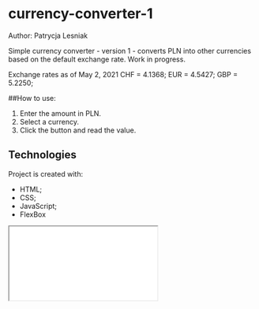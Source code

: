 # currency-converter-1 
Author: Patrycja Lesniak

Simple currency converter - version 1 - converts PLN into other currencies based on the default exchange rate. 
Work in progress.

Exchange rates as of May 2, 2021
CHF = 4.1368;
EUR = 4.5427;
GBP = 5.2250;


##How to use:
1. Enter the amount in PLN.
2. Select a currency.
3. Click the button and read the value.

## Technologies
Project is created with:
* HTML;
* CSS;
* JavaScript;
* FlexBox

<iframe src="../moovie/currency-converter-1.mov">


https://trishya800.github.io/currency-converter-1/
